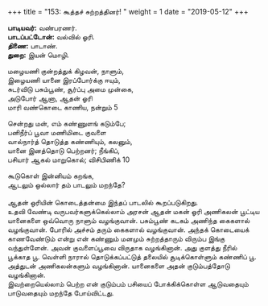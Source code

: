 ﻿+++
title = "153: கூத்தச் சுற்றத்தினர்!  "
weight = 1
date = "2019-05-12"
+++

**பாடியவர்:** வண்பரணர்.  
**பாடப்பட்டோன்:** வல்வில் ஓரி.  
**திணை:** பாடாண்.  
**துறை:** இயன் மொழி.  
  
மழையணி குன்றத்துக் கிழவன், நாளும்,  
இழையணி யானை இரப்போர்க்கு ஈயும்,  
சுடர்விடு பசும்பூண், சூர்ப்பு அமை முன்கை,  
அடுபோர் ஆனா, ஆதன் ஓரி  
மாரி வண்கொடை காணிய, நன்றும் 5  
  
சென்றது மன், எம் கண்ணுளங் கடும்பே;  
பனிநீர்ப் பூவா மணிமிடை குவளை  
வால்நார்த் தொடுத்த கண்ணியும், கலனும்,  
யானை இனத்தொடு பெற்றனர்; நீங்கிப்,  
பசியார் ஆகல் மாறுகொல்; விசிபிணிக் 10  
  
கூடுகொள் இன்னியம் கறங்க,  
ஆடலும் ஒல்லார் தம் பாடலும் மறந்தே?  
   
ஆதன் ஒரியின் கொடைத்தன்மை இந்தப் பாடலில் கூறப்படுகிறது.  
உதவி வேண்டி வருபவர்களுக்கெல்லாம் அரசன் ஆதன் மகன் ஓரி அணிகலன் பூட்டிய யானைகளை ஒவ்வொரு நாளும் வழங்குவான். பசும்பூண் கடகம் அணிந்த கைகளால் வழங்குவான். போரில் அச்சம் தரும் கைகளால் வழங்குவான். அந்தக் கொடையைக் காணவேண்டும் என்று என் கண்ணும் மனமும் சுற்றத்தாரும் விரும்ப இங்கு வந்துள்ளேன். அவன் குவளைப்பூவை விருதாக வழங்கினான். அது குளத்து நீரில் பூக்காத பூ. வெள்ளி நாரால் தொடுக்கப்பட்டுத் தலையில் சூடிக்கொள்ளும் கண்ணிப் பூ. அத்துடன் அணிகலன்களும் வழங்கினான். யானைகளை அதன் குடும்பத்தோடு வழங்கினான்.  
இவற்றையெல்லாம் பெற்ற என் குடும்பம் பசியைப் போக்கிக்கொள்ள ஆடுவதையும் பாடுவதையும் மறந்தே போய்விட்டது.  
